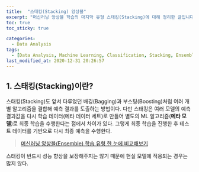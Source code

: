 ```yaml
---
title:  "스태킹(Stacking) 앙상블"
excerpt: "머신러닝 앙상블 학습의 마지막 유형 스태킹(Stacking)에 대해 정리한 글입니다."
toc: true
toc_sticky: true

categories:
  - Data Analysis
tags:
  - [Data Analysis, Machine Learning, Classification, Stacking, Ensemble, Scikit learn]
last_modified_at: 2020-12-31 20:26:57
---
```


## 1. 스태킹(Stacking)이란?  

스태킹(Stacking)도 앞서 다루었던 배깅(Bagging)과 부스팅(Boosting)처럼 여러 개별 알고리즘을 결합해 예측 결과를 도출하는 방법이다. 다만 스태킹은 여러 모델의 예측 결과값을 다시 학습 데이터(메타 데이터 세트)로 만들어 별도의 ML 알고리즘(**메타 모델**)로 최종 학습을 수행한다는 점에서 차이가 있다. 그렇게 최종 학습을 진행한 후 테스트 데이터를 기반으로 다시 최종 예측을 수행한다.  

> [머신러닝 앙상블(Ensemble) 학습 유형 한 눈에 비교해보기](https://ek-koh.github.io/data%20analysis/ensemble/)  

스태킹이 반드시 성능 향상을 보장해주지는 않기 때문에 현실 모델에 적용되는 경우는 많지 않다.  



